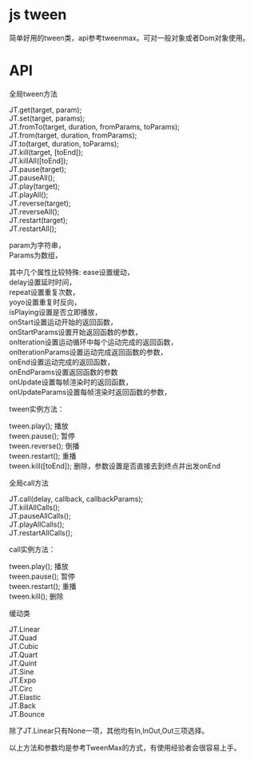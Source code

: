 js tween
============

简单好用的tween类，api参考tweenmax。可对一般对象或者Dom对象使用。


API
============

全局tween方法  

JT.get(target, param);  
JT.set(target, params);  
JT.fromTo(target, duration, fromParams, toParams);  
JT.from(target, duration, fromParams);  
JT.to(target, duration, toParams);  
JT.kill(target, [toEnd]);  
JT.killAll([toEnd]);  
JT.pause(target);  
JT.pauseAll();  
JT.play(target);  
JT.playAll();  
JT.reverse(target);  
JT.reverseAll();  
JT.restart(target);  
JT.restartAll();  

param为字符串，  
Params为数组，

其中几个属性比较特殊:
ease设置缓动，  
delay设置延时时间，  
repeat设置重复次数，  
yoyo设置重复时反向，  
isPlaying设置是否立即播放，  
onStart设置运动开始的返回函数，  
onStartParams设置开始返回函数的参数，  
onIteration设置运动循环中每个运动完成的返回函数，  
onIterationParams设置运动完成返回函数的参数，  
onEnd设置运动完成的返回函数，  
onEndParams设置返回函数的参数  
onUpdate设置每帧渲染时的返回函数，  
onUpdateParams设置每帧渲染时返回函数的参数，  

tween实例方法：

tween.play(); 播放  
tween.pause(); 暂停  
tween.reverse(); 倒播  
tween.restart(); 重播  
tween.kill([toEnd]); 删除，参数设置是否直接去到终点并出发onEnd




全局call方法  

JT.call(delay, callback, callbackParams);  
JT.killAllCalls();  
JT.pauseAllCalls();  
JT.playAllCalls();  
JT.restartAllCalls();  

call实例方法：

tween.play(); 播放  
tween.pause(); 暂停  
tween.restart(); 重播  
tween.kill(); 删除


缓动类

JT.Linear  
JT.Quad  
JT.Cubic  
JT.Quart  
JT.Quint  
JT.Sine  
JT.Expo  
JT.Circ  
JT.Elastic  
JT.Back  
JT.Bounce  

除了JT.Linear只有None一项，其他均有In,InOut,Out三项选择。


以上方法和参数均是参考TweenMax的方式，有使用经验者会很容易上手。



